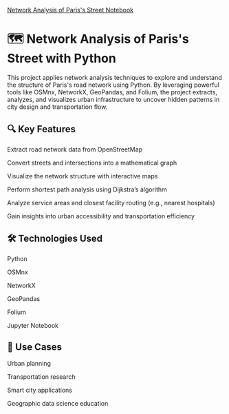 [Network Analysis of Paris's Street Notebook](https://nbviewer.org/github/youssef-gis/Los-Angeles-crimes-Analysis/blob/main/road_network_analysis.ipynb)

# 🗺️ Network Analysis of Paris's Street with Python
This project applies network analysis techniques to explore and understand the structure of Paris's road network using Python. By leveraging powerful tools like OSMnx, NetworkX, GeoPandas, and Folium, the project extracts, analyzes, and visualizes urban infrastructure to uncover hidden patterns in city design and transportation flow.

## 🔍 Key Features
Extract road network data from OpenStreetMap

Convert streets and intersections into a mathematical graph

Visualize the network structure with interactive maps

Perform shortest path analysis using Dijkstra’s algorithm

Analyze service areas and closest facility routing (e.g., nearest hospitals)

Gain insights into urban accessibility and transportation efficiency

## 🛠 Technologies Used
Python

OSMnx

NetworkX

GeoPandas

Folium

Jupyter Notebook

## 📌 Use Cases
Urban planning

Transportation research

Smart city applications

Geographic data science education
